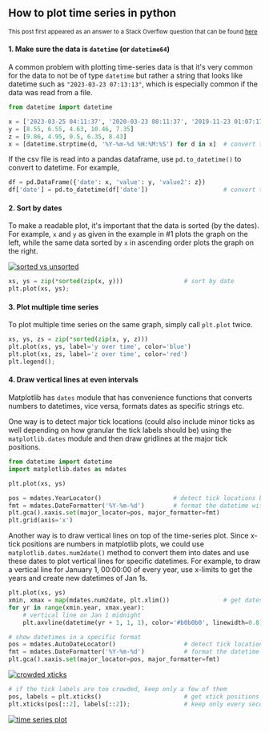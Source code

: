 ## How to plot time series in python

<sup> This post first appeared as an answer to a Stack Overflow question that can be found [here](https://stackoverflow.com/q/19079143/19123103) </sup>

#### 1. Make sure the data is `datetime` (or `datetime64`)

A common problem with plotting time-series data is that it's very common for the data to not be of type `datetime` but rather a string that looks like datetime such as `"2023-03-23 07:13:13"`, which is especially common if the data was read from a file. 

```python
from datetime import datetime

x = ['2023-03-25 04:11:37', '2020-03-23 08:11:37', '2019-11-23 01:07:17', '2024-03-25 23:17:37', '2021-03-22 16:27:37']
y = [8.55, 6.55, 4.63, 10.46, 7.35]
z = [9.86, 4.95, 0.5, 6.35, 8.43]
x = [datetime.strptime(d, '%Y-%m-%d %H:%M:%S') for d in x]  # convert to datetime
```

If the csv file is read into a pandas dataframe, use `pd.to_datetime()` to convert to datetime. For example,
```python
df = pd.DataFrame({'date': x, 'value': y, 'value2': z})
df['date'] = pd.to_datetime(df['date'])                     # convert to datetime
```

#### 2. Sort by dates

To make a readable plot, it's important that the data is sorted (by the dates). For example, `x` and `y` as given in the example in #1 plots the graph on the left, while the same data sorted by `x` in ascending order plots the graph on the right.

[![sorted vs unsorted][1]][1]

```python
xs, ys = zip(*sorted(zip(x, y)))                 # sort by date
plt.plot(xs, ys);
```

#### 3. Plot multiple time series

To plot multiple time series on the same graph, simply call `plt.plot` twice.
```python
xs, ys, zs = zip(*sorted(zip(x, y, z)))
plt.plot(xs, ys, label='y over time', color='blue')
plt.plot(xs, zs, label='z over time', color='red')
plt.legend();
```

#### 4. Draw vertical lines at even intervals

Matplotlib has `dates` module that has convenience functions that converts numbers to datetimes, vice versa, formats dates as specific strings etc.

One way is to detect major tick locations (could also include minor ticks as well depending on how granular the tick labels should be) using the `matplotlib.dates` module and then draw gridlines at the major tick positions.

```python
from datetime import datetime
import matplotlib.dates as mdates

plt.plot(xs, ys)

pos = mdates.YearLocator()                    # detect tick locations by year
fmt = mdates.DateFormatter('%Y-%m-%d')        # format the datetime with '%Y-%m-%d
plt.gca().xaxis.set(major_locator=pos, major_formatter=fmt)
plt.grid(axis='x')
```

Another way is to draw vertical lines on top of the time-series plot. Since x-tick positions are numbers in matplotlib plots, we could use `matplotlib.dates.num2date()` method to convert them into dates and use these dates to plot vertical lines for specific datetimes. For example, to draw a vertical line for January 1, 00:00:00 of every year, use x-limits to get the years and create new datetimes of Jan 1s.


```python
plt.plot(xs, ys)
xmin, xmax = map(mdates.num2date, plt.xlim())               # get dates on x-limits as dates
for yr in range(xmin.year, xmax.year):
    # vertical line on Jan 1 midnight
    plt.axvline(datetime(yr + 1, 1, 1), color='#b0b0b0', linewidth=0.8)

# show datetimes in a specific format
pos = mdates.AutoDateLocator()                   # detect tick locations automatically
fmt = mdates.DateFormatter('%Y-%m-%d')           # format the datetime with '%Y-%m-%d
plt.gca().xaxis.set(major_locator=pos, major_formatter=fmt)
```
[![crowded xticks][2]][2]

```python
# if the tick labels are too crowded, keep only a few of them
pos, labels = plt.xticks()                       # get xtick positions and labels
plt.xticks(pos[::2], labels[::2]);               # keep only every second tick
```

[![time series plot][3]][3]


  [1]: https://i.stack.imgur.com/6h7Nx.png
  [2]: https://i.stack.imgur.com/EwyoH.png
  [3]: https://i.stack.imgur.com/TRBMb.png